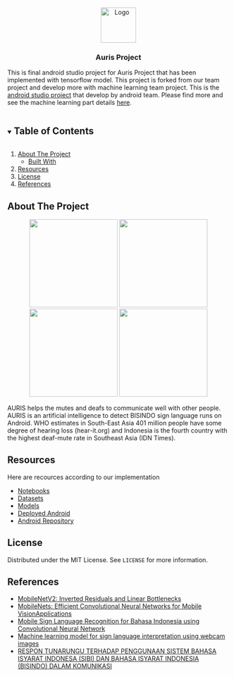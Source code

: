 <!-- 
This readMe inspired and modified from
https://github.com/othneildrew/Best-README-Template/
 -->


<!-- PROJECT LOGO -->
<br />
<p align="center">
  <a href="https://github.com/frostygum/Auris-Bangkit-Capstone">
    <img src="https://github.com/frostygum/Auris-Bangkit-Capstone/blob/main/docs/logo.png" alt="Logo" width="80" height="80">
  </a>
 <h3 align="center">Auris Project</h3>
  <p>
    This is final android studio project for Auris Project that has been implemented with tensorflow model. This project is forked from our team project and develop more with machine learning team project.
    This is the <a href="https://github.com/Evandio-Martin/Auris_Project">android studio project</a> that develop by android team.
    Please find more and see the machine learning part details <a href="https://github.com/frostygum/Auris-Bangkit-Capstone">here</a>.
  </p>
</p>



<!-- TABLE OF CONTENTS -->
<details open="open">
  <summary><h2 style="display: inline-block">Table of Contents</h2></summary>
  <ol>
    <li>
      <a href="#about-the-project">About The Project</a>
      <ul>
        <li><a href="#built-with">Built With</a></li>
      </ul>
    </li>
    <li><a href="#resources">Resources</a></li>
    <li><a href="#license">License</a></li>
    <li><a href="#references">References</a></li>
  </ol>
</details>


<!-- ABOUT THE PROJECT -->
## About The Project

<div>
  <p align="center">
    <img src="https://github.com/frostygum/Auris-Bangkit-Capstone/blob/main/docs/screenshoot-2.jpg" width="200">
    <img src="https://github.com/frostygum/Auris-Bangkit-Capstone/blob/main/docs/screenshoot-1.jpg" width="200">
    <img src="https://github.com/frostygum/Auris-Bangkit-Capstone/blob/main/docs/screenshoot-3.jpg" width="200">
    <img src="https://github.com/frostygum/Auris-Bangkit-Capstone/blob/main/docs/screenshoot-4.jpg" width="200">
  </p>
</div>

AURIS helps the mutes and deafs to communicate well with other people. AURIS is an artificial intelligence to detect BISINDO sign language runs on Android. WHO estimates in South-East Asia 401 million people have some degree of hearing loss (hear-it.org) and Indonesia is the fourth country with the highest deaf-mute rate in Southeast Asia (IDN Times).


<!-- RESOURCES -->
## Resources
Here are recources according to our implementation
* [Notebooks](https://drive.google.com/drive/folders/18_GtZdz7H__eD_HL-DldvTHFquzrxOZ7)
* [Datasets](https://drive.google.com/drive/u/2/folders/1mxGvB2SiYFainMwOEhbyTU0DKYDagxdT)
* [Models](https://drive.google.com/drive/folders/1-ARQZvWNCsgWLT-dfBflF4Y13kzB5rCT)
* [Deployed Android](https://drive.google.com/drive/folders/1t2ZbTjktglCBmBJUF1N0w8u1DD4YnXFh)
* [Android Repository](https://github.com/Evandio-Martin/AURIS-Android)



<!-- LICENSE -->
## License

Distributed under the MIT License. See `LICENSE` for more information.


<!-- REFRENCES -->
## References

* [MobileNetV2: Inverted Residuals and Linear Bottlenecks](https://arxiv.org/pdf/1801.04381.pdf)
* [MobileNets: Efficient Convolutional Neural Networks for Mobile VisionApplications](https://arxiv.org/pdf/1704.04861.pdf)
* [Mobile Sign Language Recognition for Bahasa Indonesia using Convolutional Neural Network](https://dl.acm.org/doi/abs/10.1145/3282353.3282356)
* [Machine learning model for sign language interpretation using webcam images](https://ieeexplore.ieee.org/document/6839279)
* [RESPON TUNARUNGU TERHADAP PENGGUNAAN SISTEM BAHASA ISYARAT INDONESA (SIBI) DAN BAHASA ISYARAT INDONESIA (BISINDO) DALAM KOMUNIKASI](http://ejournal.uin-suka.ac.id/pusat/inklusi/article/view/1109)
